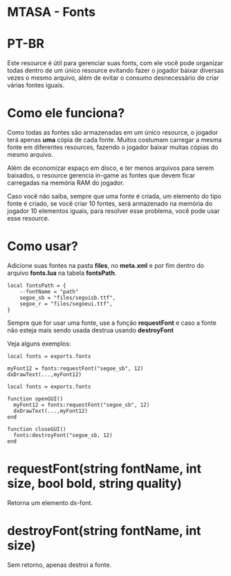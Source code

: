 # MTASA - Fonts

# PT-BR

Este resource é útil para gerenciar suas fonts, com ele você pode organizar todas dentro de um único resource evitando fazer o jogador baixar diversas vezes o mesmo arquivo, além de evitar o consumo desnecessário de criar várias fontes iguais.

# Como ele funciona?
Como todas as fontes são armazenadas em um único resource, o jogador terá apenas **uma** cópia de cada fonte. Muitos costumam carregar a mesma fonte em diferentes resources, fazendo o jogador baixar muitas cópias do mesmo arquivo.

Além de economizar espaço em disco, e ter menos arquivos para serem baixados, o resource gerencia in-game as fontes que devem ficar carregadas na memória RAM do jogador.

Caso você não saiba, sempre que uma fonte é criada, um elemento do tipo fonte é criado, se você criar 10 fontes, será armazenado na memória do jogador 10 elementos iguais, para resolver esse problema, você pode usar esse resource.

# Como usar?

Adicione suas fontes na pasta **files**, no **meta.xml** e por fim dentro do arquivo **fonts.lua** na tabela **fontsPath**.
```
local fontsPath = {
    --fontName = "path"
    segoe_sb = "files/seguisb.ttf",
    segoe_r = "files/segoeui.ttf",
}
```

Sempre que for usar uma fonte, use a função **requestFont** e caso a fonte não esteja mais sendo usada destrua usando **destroyFont**

Veja alguns exemplos:
```
local fonts = exports.fonts

myFont12 = fonts:requestFont("segoe_sb", 12)
dxDrawText(...,myFont12)
```

```
local fonts = exports.fonts

function openGUI()
  myFont12 = fonts:requestFont("segoe_sb", 12)
  dxDrawText(...,myFont12)
end

function closeGUI()
  fonts:destroyFont("segoe_sb, 12)
end
```

# requestFont(string fontName, int size, bool bold, string quality)
Retorna um elemento dx-font.

# destroyFont(string fontName, int size)
Sem retorno, apenas destroi a fonte.
